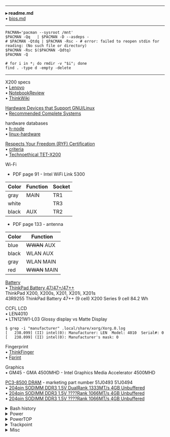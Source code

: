 <!--
&bullet;
-->

---

**&#9656; readme.md**\
&bullet; [bios.md](https://github.com/Un1Gfn/t500/blob/master/bios.md)

---

    PACMAN='pacman --sysroot /mnt'
    $PACMAN -Qq   | $PACMAN -D --asdeps -
    # $PACMAN -Qtdq | $PACMAN -Rsc - # error: failed to reopen stdin for reading: (No such file or directory)
    $PACMAN -Rsc $($PACMAN -Qdtq)
    $PACMAN -Q

<div></div>

    # for i in *; do rmdir -v "$i"; done
    find . -type d -empty -delete

---

X200 specs\
&bullet; [Lenovo](https://support.lenovo.com/jp/en/solutions/migr-73156)\
&bullet; [NotebookReview](http://www.notebookreview.com/notebookreview/lenovo-thinkpad-x200-review/)\
&bullet; [ThinkWiki](https://www.thinkwiki.org/wiki/Category:X200)

[Hardware Devices that Support GNU/Linux](https://www.fsf.org/resources/hw)\
&bullet; [Recommended Complete Systems](https://www.fsf.org/resources/hw/systems)

hardware databases\
&bullet; [h-node](https://h-node.org) \
&bullet; [linux-hardware](https://linux-hardware.org)

[Respects Your Freedom (RYF) Certification](https://ryf.fsf.org/)\
&bullet; [criteria](https://ryf.fsf.org/about/criteria/)\
&bullet; [Technoethical TET-X200](https://ryf.fsf.org/products/TET-X200)

Wi-Fi

* PDF page 91 - Intel WiFi Link 5300

|Color|Function|Socket|
|-|-|-|
|gray|MAIN|TR1|
|white||TR3|
|black|AUX|TR2|

* PDF page 133 - antenna

|Color|Function|
|-|-|
|blue|<del>WWAN</del> AUX|
|black|WLAN AUX|
|gray|WLAN MAIN|
|red|<del>WWAN</del> MAIN|

[Battery](https://www.lenovo.com/support/batteries)\
&bullet; [ThinkPad Battery 47/47+/47++](https://support.lenovo.com/jp/en/solutions/migr-70297)\
ThinkPad X200, X200s, X201, X201i, X201s\
43R9255 ThinkPad Battery 47++ (9 cell) X200 Series 9 cell 84.2 Wh

CCFL LCD\
&bullet; LEN4010\
&bullet; LTN121W1-L03 Glossy display vs Matte Display

    $ grep -i "manufacturer" .local/share/xorg/Xorg.0.log
    [   238.099] (II) intel(0): Manufacturer: LEN  Model: 4010  Serial#: 0
    [   238.099] (II) intel(0): Manufacturer's mask: 0

Fingerprint\
&bullet; [ThinkFinger](https://wiki.archlinux.org/index.php/ThinkFinger)\
&bullet; [Fprint](https://wiki.archlinux.org/index.php/Fprint)

Graphics\
&bullet; GM45 - GMA 4500MHD - Intel Graphics Media Accelerator 4500MHD

[PC3-8500 DRAM](https://www.thinkwiki.org/wiki/PC3-8500) - marketing part number 51J0493 51J0494\
&bullet; [204pin SODIMM DDR3 1.5V DualRank 1333MT/s 4GB Unbuffered](https://www.addonnetworks.com/product/51J0493-AA)\
&bullet; [204pin SODIMM DDR3 1.5V ????Rank 1066MT/s 4GB Unbuffered](https://www.datamemorysystems.com/parts/lenovo/51J0493/)\
&bullet; [204pin SODIMM DDR3 1.5V ????Rank 1066MT/s 4GB Unbuffered](https://www.newegg.com/axiom-4gb-204-pin-ddr3-so-dimm/p/N82E16820611909)

<details><summary>Bash history</summary>

```bash
# https://unix.stackexchange.com/a/178657/246562
sed -n 'line_num p' | bash
"$(sed -n 'line_num p')"
cat -n ???.txt

# Disable history
Kill root logins in workspace 10
su -
set +o history

# Remove duplicate
cat .bash_history | wc -l
awk '!visited[$0]++' .bash_history | wc -l
#
vimdiff <(cat .bash_history) <(awk '!visited[$0]++' .bash_history)
#
cat .bash_history | wc -l
cp .bash_history tmp
awk '!visited[$0]++' .bash_history | sponge .bash_history
cat .bash_history | wc -l

# Remove history record
#
A='pacman'
A='pacman -[A-Za-z]*$'
#
grep -E "$A" .bash_history | less -SRM +%
cat .bash_history | sed -E -n '/'"$A"'/p'
#
cat .bash_history | wc -l
echo
grep -E -e "$A" .bash_history | wc -l
cat .bash_history | sed -E -n '/'"$A"'/p' | wc -l
echo
cat .bash_history | sed -E '/'"$A"'/d' | wc -l
#
cat .bash_history | wc -l
sed -E -i '/'"$A"'/d' .bash_history
cat .bash_history | wc -l
```

</details>

<details><summary>Power</summary>

    tlp-stat
    https://www.2daygeek.com/check-laptop-battery-status-and-charging-state-in-linux-terminal/
    https://wiki.archlinux.org/index.php/Improving_performance

    power off bluetooth/USB/IntegratedSoundJHardware
    https://askubuntu.com/questions/218567/any-way-to-check-the-clock-speed-of-my-processor/218570
    lscpu | grep -i hz
    cpupower frequency-set -u 9999MHz
    cpupower frequency-set -d 0000MHz
    https://wiki.archlinux.org/index.php/Laptop_Mode_Tools
    https://wiki.archlinux.org/index.php/Improving_performance#CPU
    https://wiki.archlinux.org/index.php/CPU_frequency_scaling
    https://wiki.archlinux.org/index.php/Power_management#Power_saving
    https://wiki.archlinux.org/index.php/Laptop#Power_management
    https://developer.toradex.com/knowledge-base/cpu-frequency-(linux)

</details>

<details><summary>PowerTOP</summary>

    https://wiki.gentoo.org/wiki/PowerTOP
    https://wiki.archlinux.org/index.php/Powertop
    https://01.org/powertop/ (videos)
    https://youtu.be/pUUEhK8jpZQ
    https://youtu.be/Ku0491LfhR4
    https://youtu.be/RWyOn1ThEnc

</details>


<details><summary>Trackpoint</summary>

    # i3wm config
    bindsym $mod+Insert exec echo $(($(< /sys/devices/platform/i8042/serio1/sensitivity)+1)) >/sys/devices/platform/i8042/serio1/sensitivity
    bindsym $mod+Delete exec echo $(($(< /sys/devices/platform/i8042/serio1/sensitivity)-1)) >/sys/devices/platform/i8042/serio1/sensitivity
    bindsym $mod+Prior exec echo $(($(< /sys/devices/platform/i8042/serio1/speed)+1)) >/sys/devices/platform/i8042/serio1/speed
    bindsym $mod+Next exec echo $(($(< /sys/devices/platform/i8042/serio1/speed)-1)) >/sys/devices/platform/i8042/serio1/speed

</details>

<details><summary>Misc</summary>

    https://www.thinkwiki.org/wiki/ThinkPad_X200_UltraBase
    https://www.thinkwiki.org/wiki/Installing_Arch_on_an_X200
    https://www.thinkwiki.org/wiki/ThinkPad_History
    https://www.thinkwiki.org/wiki/Category:X200
    https://www.thinkwiki.org/wiki/How_to_configure_the_TrackPoint
    https://www.thinkwiki.org/wiki/TrackPoint
    https://www.thinkwiki.org/wiki/Integrated_Fingerprint_Reader
    https://www.thinkwiki.org/wiki/ThinkLight
    https://www.thinkwiki.org/wiki/Thinkpad-acpi
    https://www.thinkwiki.org/wiki/Ultrabay
    https://www.thinkwiki.org/wiki/Post_Installing_Arch_on_an_X200
    https://www.thinkwiki.org/wiki/Extending_battery_life_on_X200
    https://www.thinkwiki.org/wiki/Installation_instructions_for_the_ThinkPad_X200
    https://www.thinkwiki.org/wiki/Problem_with_unauthorized_MiniPCI_network_card

    i3blocks
    https://wiki.archlinux.org/index.php/I3#i3bar

    https://www.hogarthuk.com/?q=node/8
    #
    nmcli general status
    nmcli general status
    nmcli general hostname
    nmcli general permissions
    nmcli general logging
    #
    nmcli connection show
    nmcli networking connectivity check
    nmcli radio
    nmcli connection delete
    nmcli devices

</details>
